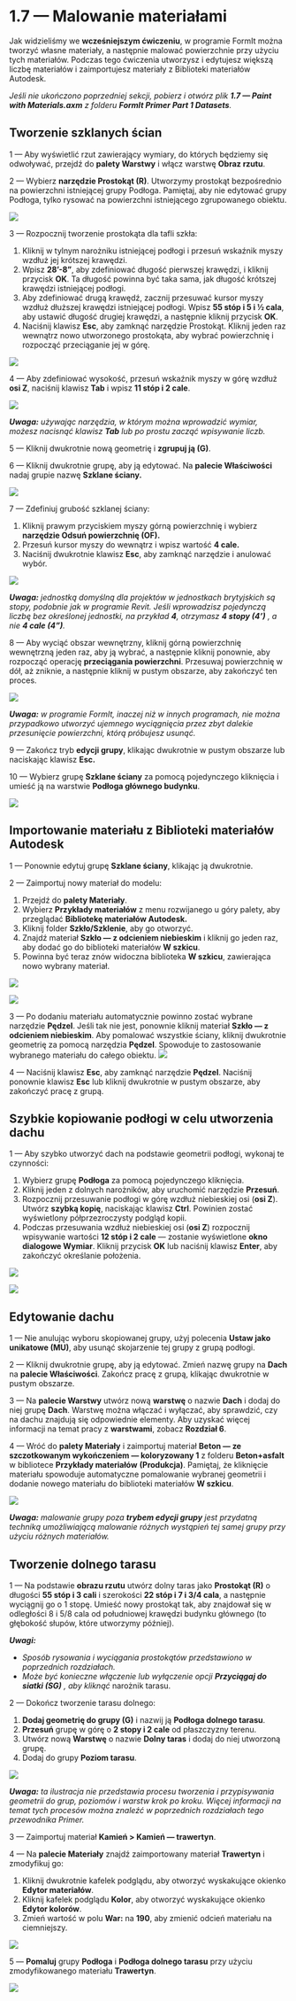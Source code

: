 # 1.7 — Malowanie materiałami

Jak widzieliśmy we **wcześniejszym ćwiczeniu**, w programie FormIt można tworzyć własne materiały, a następnie malować powierzchnie przy użyciu tych materiałów. Podczas tego ćwiczenia utworzysz i edytujesz większą liczbę materiałów i zaimportujesz materiały z Biblioteki materiałów Autodesk.

_Jeśli nie ukończono poprzedniej sekcji, pobierz i otwórz plik_ _**1.7 — Paint with Materials.axm**_ _z folderu_ _**FormIt Primer Part 1 Datasets**._

## **Tworzenie szklanych ścian**

1 — Aby wyświetlić rzut zawierający wymiary, do których będziemy się odwoływać, przejdź do **palety Warstwy** i włącz warstwę **Obraz rzutu**.

2 — Wybierz **narzędzie Prostokąt (R)**. Utworzymy prostokąt bezpośrednio na powierzchni istniejącej grupy Podłoga. Pamiętaj, aby nie edytować grupy Podłoga, tylko rysować na powierzchni istniejącego zgrupowanego obiektu.

![](<../../.gitbook/assets/0 (3).png>)

3 — Rozpocznij tworzenie prostokąta dla tafli szkła:

1. Kliknij w tylnym narożniku istniejącej podłogi i przesuń wskaźnik myszy wzdłuż jej krótszej krawędzi.
2. Wpisz **28’-8”**, aby zdefiniować długość pierwszej krawędzi, i kliknij przycisk **OK**. Ta długość powinna być taka sama, jak długość krótszej krawędzi istniejącej podłogi.
3. Aby zdefiniować drugą krawędź, zacznij przesuwać kursor myszy wzdłuż dłuższej krawędzi istniejącej podłogi. Wpisz **55 stóp i 5 i ½ cala**, aby ustawić długość drugiej krawędzi, a następnie kliknij przycisk **OK**.
4. Naciśnij klawisz **Esc**, aby zamknąć narzędzie Prostokąt. Kliknij jeden raz wewnątrz nowo utworzonego prostokąta, aby wybrać powierzchnię i rozpocząć przeciąganie jej w górę.

![](<../../.gitbook/assets/1 (3) (1).png>)

4 — Aby zdefiniować wysokość, przesuń wskaźnik myszy w górę wzdłuż **osi Z**, naciśnij klawisz **Tab** i wpisz **11 stóp i 2 cale**.

![](<../../.gitbook/assets/2 (4) (1).png>)

_**Uwaga:**_ _używając narzędzia, w którym można wprowadzić wymiar, możesz nacisnąć klawisz_ _**Tab**_ _lub po prostu zacząć wpisywanie liczb._

5 — Kliknij dwukrotnie nową geometrię i **zgrupuj ją (G)**.

6 — Kliknij dwukrotnie grupę, aby ją edytować. Na **palecie Właściwości** nadaj grupie nazwę **Szklane ściany.**

![](<../../.gitbook/assets/3 (3).png>)

7 — Zdefiniuj grubość szklanej ściany:

1. Kliknij prawym przyciskiem myszy górną powierzchnię i wybierz **narzędzie Odsuń powierzchnię (OF).**
2. Przesuń kursor myszy do wewnątrz i wpisz wartość **4 cale.**
3. Naciśnij dwukrotnie klawisz **Esc**, aby zamknąć narzędzie i anulować wybór.

![](<../../.gitbook/assets/4 (17).png>)

​_**Uwaga:**_ _jednostką domyślną dla projektów w jednostkach brytyjskich są stopy, podobnie jak w programie Revit. Jeśli wprowadzisz pojedynczą liczbę bez określonej jednostki, na przykład_ _**4**, otrzymasz_ _**4 stopy (4’)**_ _, a nie_ _**4 cale (4”)**._

8 — Aby wyciąć obszar wewnętrzny, kliknij górną powierzchnię wewnętrzną jeden raz, aby ją wybrać, a następnie kliknij ponownie, aby rozpocząć operację **przeciągania powierzchni**. Przesuwaj powierzchnię w dół, aż zniknie, a następnie kliknij w pustym obszarze, aby zakończyć ten proces.

![](<../../.gitbook/assets/5 (12).png>)

_**Uwaga:**_ _w programie FormIt, inaczej niż w innych programach, nie można przypadkowo utworzyć ujemnego wyciągnięcia przez zbyt dalekie przesunięcie powierzchni, którą próbujesz usunąć._

9 — Zakończ tryb **edycji grupy**, klikając dwukrotnie w pustym obszarze lub naciskając klawisz **Esc.**

10 — Wybierz grupę **Szklane ściany** za pomocą pojedynczego kliknięcia i umieść ją na warstwie **Podłoga głównego budynku**.

![](<../../.gitbook/assets/6 (13) (1).png>)

## **Importowanie materiału z Biblioteki materiałów Autodesk**

1 — Ponownie edytuj grupę **Szklane ściany**, klikając ją dwukrotnie.

2 — Zaimportuj nowy materiał do modelu:

1. Przejdź do **palety Materiały**.
2. Wybierz **Przykłady materiałów** z menu rozwijanego u góry palety, aby przeglądać **Bibliotekę materiałów Autodesk.** ​
3. Kliknij folder **Szkło/Szklenie**, aby go otworzyć.
4. Znajdź materiał **Szkło — z odcieniem niebieskim** i kliknij go jeden raz, aby dodać go do biblioteki materiałów **W szkicu**.
5. Powinna być teraz znów widoczna biblioteka **W szkicu**, zawierająca nowo wybrany materiał.

![](<../../.gitbook/assets/7 (8) (1).png>)

![](<../../.gitbook/assets/8 (8).png>)

3 — Po dodaniu materiału automatycznie powinno zostać wybrane narzędzie **Pędzel**. Jeśli tak nie jest, ponownie kliknij materiał **Szkło — z odcieniem niebieskim**. Aby pomalować wszystkie ściany, kliknij dwukrotnie geometrię za pomocą narzędzia **Pędzel**. Spowoduje to zastosowanie wybranego materiału do całego obiektu. ![](<../../.gitbook/assets/9 (1).png>)​

4 — Naciśnij klawisz **Esc**, aby zamknąć narzędzie **Pędzel**. Naciśnij ponownie klawisz **Esc** lub kliknij dwukrotnie w pustym obszarze, aby zakończyć pracę z grupą.

## **Szybkie kopiowanie podłogi w celu utworzenia dachu**

1 — Aby szybko utworzyć dach na podstawie geometrii podłogi, wykonaj te czynności:

1. Wybierz grupę **Podłoga** za pomocą pojedynczego kliknięcia.
2. Kliknij jeden z dolnych narożników, aby uruchomić narzędzie **Przesuń**.
3. Rozpocznij przesuwanie podłogi w górę wzdłuż niebieskiej osi (**osi Z**). Utwórz **szybką kopię**, naciskając klawisz **Ctrl**. Powinien zostać wyświetlony półprzezroczysty podgląd kopii. ​
4. Podczas przesuwania wzdłuż niebieskiej osi (**osi Z**) rozpocznij wpisywanie wartości **12 stóp i 2 cale** — zostanie wyświetlone **okno dialogowe Wymiar**. Kliknij przycisk **OK** lub naciśnij klawisz **Enter**, aby zakończyć określanie położenia.

![](<../../.gitbook/assets/10 (1).png>)

![](<../../.gitbook/assets/11 (1).png>)

## **Edytowanie dachu**

1 — Nie anulując wyboru skopiowanej grupy, użyj polecenia **Ustaw jako unikatowe (MU)**, aby usunąć skojarzenie tej grupy z grupą podłogi.

2 — Kliknij dwukrotnie grupę, aby ją edytować. Zmień nazwę grupy na **Dach** na **palecie Właściwości**. Zakończ pracę z grupą, klikając dwukrotnie w pustym obszarze.

3 — Na **palecie Warstwy** utwórz nową **warstwę** o nazwie **Dach** i dodaj do niej grupę **Dach**. Warstwę można włączać i wyłączać, aby sprawdzić, czy na dachu znajdują się odpowiednie elementy. Aby uzyskać więcej informacji na temat pracy z **warstwami**, zobacz **Rozdział 6**.

4 — Wróć do **palety Materiały** i zaimportuj materiał **Beton — ze szczotkowanym wykończeniem — koloryzowany 1** z folderu **Beton+asfalt** w bibliotece **Przykłady materiałów** **(Produkcja)**. Pamiętaj, że kliknięcie materiału spowoduje automatyczne pomalowanie wybranej geometrii i dodanie nowego materiału do biblioteki materiałów **W szkicu**.

![](../../.gitbook/assets/12.jpeg)

_**Uwaga:**_ _malowanie grupy poza_ _**trybem edycji grupy**_ _jest przydatną techniką umożliwiającą malowanie różnych wystąpień tej samej grupy przy użyciu różnych materiałów._

## **Tworzenie dolnego tarasu**

1 — Na podstawie **obrazu rzutu** utwórz dolny taras jako **Prostokąt (R)** o długości **55 stóp i 3 cali** i szerokości **22 stóp i 7 i 3/4 cala**, a następnie wyciągnij go o 1 stopę. Umieść nowy prostokąt tak, aby znajdował się w odległości 8 i 5/8 cala od południowej krawędzi budynku głównego (to głębokość słupów, które utworzymy później).

_**Uwagi:**_

* _Sposób rysowania i wyciągania prostokątów przedstawiono w poprzednich rozdziałach._
* _Może być konieczne włączenie lub wyłączenie opcji_ _**Przyciągaj do siatki (SG)**_ _, aby kliknąć_ narożnik tarasu.

2 — Dokończ tworzenie tarasu dolnego:

1. **Dodaj geometrię do grupy (G)** i nazwij ją **Podłoga dolnego tarasu**.
2. **Przesuń** grupę w górę o **2 stopy i 2 cale** od płaszczyzny terenu.
3. Utwórz nową **Warstwę** o nazwie **Dolny taras** i dodaj do niej utworzoną grupę.
4. Dodaj do grupy **Poziom tarasu**.

![](<../../.gitbook/assets/13 (1).png>)

_**Uwaga:**_ _ta ilustracja nie przedstawia procesu tworzenia i przypisywania geometrii do grup, poziomów i warstw krok po kroku. Więcej informacji na temat tych procesów można znaleźć w poprzednich rozdziałach tego przewodnika Primer._

3 — Zaimportuj materiał **Kamień > Kamień — trawertyn**.

4 — Na **palecie Materiały** znajdź zaimportowany materiał **Trawertyn** i zmodyfikuj go:

1. Kliknij dwukrotnie kafelek podglądu, aby otworzyć wyskakujące okienko **Edytor materiałów**.
2. Kliknij kafelek podglądu **Kolor**, aby otworzyć wyskakujące okienko **Edytor kolorów**.
3. Zmień wartość w polu **War:** na **190**, aby zmienić odcień materiału na ciemniejszy.

![](<../../.gitbook/assets/14 (2).png>)

5 — **Pomaluj** grupy **Podłoga** i **Podłoga dolnego tarasu** przy użyciu zmodyfikowanego materiału **Trawertyn**.

![](../../.gitbook/assets/15.jpeg)
